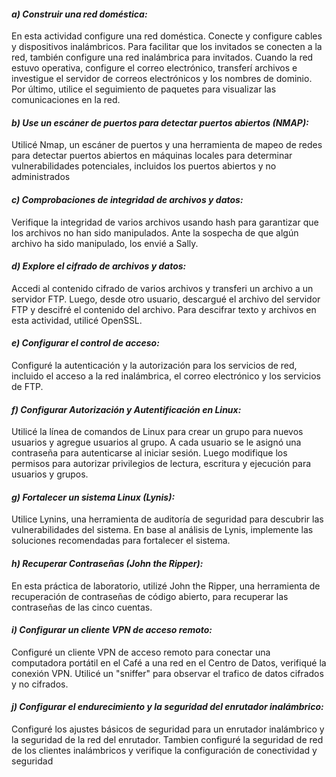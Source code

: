 #### **_a) Construir una red doméstica:_** 
En esta actividad configure una red doméstica. Conecte y configure cables y dispositivos inalámbricos. Para facilitar 
que los invitados se conecten a la red, también configure una red inalámbrica para invitados. Cuando la red estuvo 
operativa, configure el correo electrónico, transferí archivos e investigue el servidor de correos electrónicos y
los nombres de dominio. Por último, utilice el seguimiento de paquetes para visualizar las comunicaciones en la red.

#### **_b) Use un escáner de puertos para detectar puertos abiertos (NMAP):_** 
Utilicé Nmap, un escáner de puertos y una herramienta de mapeo de redes para detectar puertos abiertos en máquinas 
locales para determinar vulnerabilidades potenciales, incluidos los puertos abiertos y no administrados

#### **_c) Comprobaciones de integridad de archivos y datos:_**
Verifique la integridad de varios archivos usando hash para garantizar que los archivos
no han sido manipulados. Ante la sospecha de que algún archivo ha sido manipulado, los envié a Sally.

#### **_d) Explore el cifrado de archivos y datos:_**
Accedi al contenido cifrado de varios archivos y transferi un archivo a un
servidor FTP. Luego, desde otro usuario, descargué el archivo del servidor FTP y descifré el
contenido del archivo. Para descifrar texto y archivos en esta actividad, utilicé OpenSSL.

#### **_e) Configurar el control de acceso:_**
Configuré la autenticación y la autorización para los servicios de red, incluido el acceso a la red inalámbrica, 
el correo electrónico y los servicios de FTP.

#### **_f) Configurar Autorización y Autentificación en Linux:_**
Utilicé la línea de comandos de Linux para crear un grupo para nuevos usuarios y agregue usuarios al grupo.
A cada usuario se le asignó una contraseña para autenticarse al iniciar sesión. Luego modifique los permisos para
autorizar privilegios de lectura, escritura y ejecución para usuarios y grupos.

#### **_g) Fortalecer un sistema Linux (Lynis):_**
Utilice Lynins, una herramienta de auditoría de seguridad para descubrir las vulnerabilidades del sistema. En base al 
 análisis de Lynis, implemente las soluciones recomendadas para fortalecer el sistema. 

#### **_h) Recuperar Contraseñas (John the Ripper):_**
En esta práctica de laboratorio, utilizé John the Ripper, una herramienta de recuperación de contraseñas de código 
abierto, para recuperar las contraseñas de las cinco cuentas.

#### **_i) Configurar un cliente VPN de acceso remoto:_**
Configuré un cliente VPN de acceso remoto para conectar una computadora portátil en el
Café a una red en el Centro de Datos, verifiqué la conexión VPN. Utilicé un "sniffer" para observar el trafico de datos 
cifrados y no cifrados.

#### **_j) Configurar el endurecimiento y la seguridad del enrutador inalámbrico:_**
Configuré los ajustes básicos de seguridad para un enrutador inalámbrico y la seguridad de la red del enrutador. Tambien
configuré la seguridad de red de los clientes inalámbricos y verifique la configuración de conectividad y seguridad

